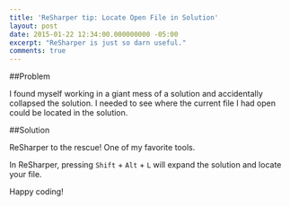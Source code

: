 ```yaml
---
title: 'ReSharper tip: Locate Open File in Solution'
layout: post
date: 2015-01-22 12:34:00.000000000 -05:00
excerpt: "ReSharper is just so darn useful."
comments: true
---
```

##Problem

I found myself working in a giant mess of a solution and accidentally collapsed the solution. I needed to see where the current file I had open could be located in the solution.

##Solution

ReSharper to the rescue! One of my favorite tools.

In ReSharper, pressing `Shift` + `Alt` + `L` will expand the solution and locate your file.

Happy coding!